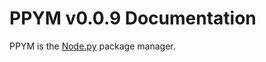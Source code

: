 # PPYM v0.0.9 Documentation

PPYM is the [Node.py] package manager.

  [Node.py]: https://github.com/nodepy/nodepy
